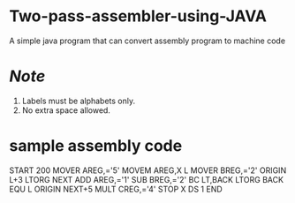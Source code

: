 # Two-pass-assembler-using-JAVA
A simple java program that can convert assembly program to machine code

# *Note*
1. Labels must be alphabets only.
2. No extra space allowed.

# sample assembly code
START 200
MOVER AREG,='5'
MOVEM AREG,X
L MOVER BREG,='2'
ORIGIN L+3
LTORG
NEXT ADD AREG,='1'
SUB BREG,='2'
BC LT,BACK
LTORG
BACK EQU L
ORIGIN NEXT+5
MULT CREG,='4'
STOP
X DS 1
END
